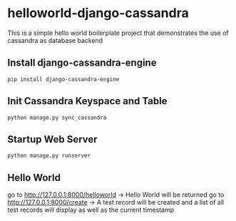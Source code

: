 # helloworld-django-cassandra

This is a simple hello world boilerplate project that demonstrates the use of cassandra as database backend

## Install django-cassandra-engine
```
pip install django-cassandra-engine
```

## Init Cassandra Keyspace and Table
```
python manage.py sync_cassandra
```

## Startup Web Server
```
python manage.py runserver
```

## Hello World

go to http://127.0.0.1:8000/helloworld -> Hello World will be returned
go to http://127.0.0.1:8000/create -> A test record will be created and a list of all test records will display as well as the current timestamp

